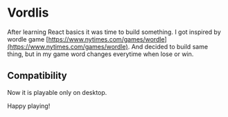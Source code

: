 # Vordlis

After learning React basics it was time to build something.
I got inspired by wordle game [https://www.nytimes.com/games/wordle](https://www.nytimes.com/games/wordle).
And decided to build same thing, but in my game word changes everytime when lose or win.

## Compatibility

Now it is playable only on desktop.

Happy playing!
